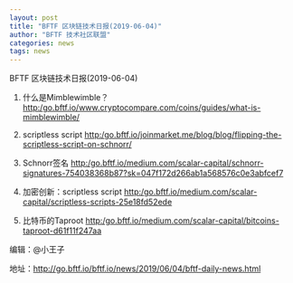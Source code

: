 ```yaml
---
layout: post
title: "BFTF 区块链技术日报(2019-06-04)"
author: "BFTF 技术社区联盟"
categories: news
tags: news
---
```


BFTF 区块链技术日报(2019-06-04)

1. 什么是Mimblewimble？<http:/go.bftf.io/www.cryptocompare.com/coins/guides/what-is-mimblewimble/>

2. scriptless script <http:/go.bftf.io/joinmarket.me/blog/blog/flipping-the-scriptless-script-on-schnorr/>

3. Schnorr签名 <http:/go.bftf.io/medium.com/scalar-capital/schnorr-signatures-754038368b87?sk=047f172d266ab1a568576c0e3abfcef7>

4. 加密创新：scriptless script <http:/go.bftf.io/medium.com/scalar-capital/scriptless-scripts-25e18fd52ede>

5. 比特币的Taproot <http:/go.bftf.io/medium.com/scalar-capital/bitcoins-taproot-d61f11f247aa>

   

编辑：@小王子

地址：http://go.bftf.io/bftf.io/news/2019/06/04/bftf-daily-news.html